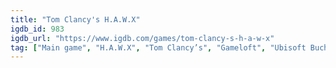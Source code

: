 ```yaml
---
title: "Tom Clancy's H.A.W.X"
igdb_id: 983
igdb_url: "https://www.igdb.com/games/tom-clancy-s-h-a-w-x"
tag: ["Main game", "H.A.W.X", "Tom Clancy’s", "Gameloft", "Ubisoft Bucharest", "Shooter", "Simulator", "Single player", "Multiplayer", "First person", "Action"]
---
```

